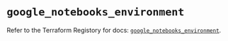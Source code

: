 # `google_notebooks_environment`

Refer to the Terraform Registory for docs: [`google_notebooks_environment`](https://registry.terraform.io/providers/hashicorp/google-beta/5.8.0/docs/resources/google_notebooks_environment).
